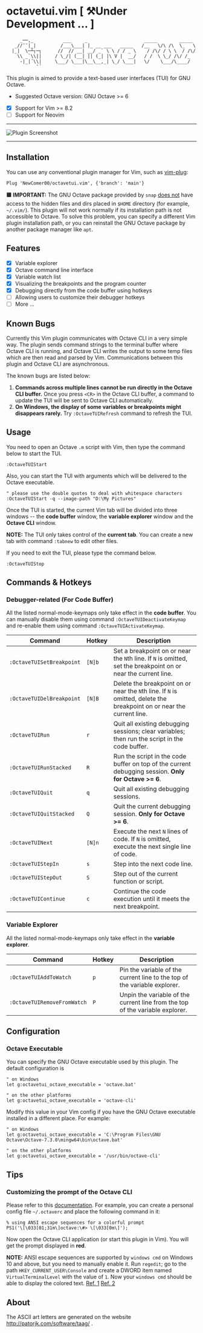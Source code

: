 # octavetui.vim [ ⚒Under Development ... ]
```
     _──,_           ___     _                     _____        _____
   _//¯¯|_|         /___\___| |_ __ ___   _____   /__   \/\ /\  \_   \
  |_|  \─┴┐─┐      //  // __| __/ _` \ \ / / _ \    / /\/ / \ \  / /\/
    \\ _`\\||     / \_/| (__| || (_| |\ V |  __/   / /  \ \_/ /\/ /_
     -|_|´\\|     \___/ \___|\__\__,_| \_/ \___|   \/    \___/\____/
           ¯´
```

This plugin is aimed to provide a text-based user interfaces (TUI) for GNU Octave.

- Suggested Octave version: GNU Octave >= 6
- [x] Support for Vim >= 8.2
- [ ] Support for Neovim

---

![Plugin Screenshot](https://user-images.githubusercontent.com/37762193/221892507-989a53a8-d3e5-444d-8045-6340154110d2.png)

---

## Installation
You can use any conventional plugin manager for Vim, such as [vim-plug](https://github.com/junegunn/vim-plug):
```vim
Plug 'NewComer00/octavetui.vim', {'branch': 'main'}
```
**🟨 IMPORTANT:** The GNU Octave package provided by `snap` [does not](https://askubuntu.com/questions/1238211/how-to-make-snaps-access-hidden-files-and-folders-in-home) have access to the hidden files and dirs placed in `$HOME` directory (for example, `~/.vim/`). This plugin will not work normally if its installation path is not accessible to Octave. To solve this problem, you can specify a different Vim plugin installation path, or you can reinstall the GNU Octave package by another package manager like `apt`.

## Features
- [x] Variable explorer
- [x] Octave command line interface
- [x] Variable watch list
- [x] Visualizing the breakpoints and the program counter
- [x] Debugging directly from the code buffer using hotkeys
- [ ] Allowing users to customize their debugger hotkeys
- [ ] More ...

## Known Bugs
Currently this Vim plugin communicates with Octave CLI in a very simple way. The plugin sends command strings to the terminal buffer where Octave CLI is running, and Octave CLI writes the output to some temp files which are then read and parsed by Vim. Communications between this plugin and Octave CLI are asynchronous.

The known bugs are listed below:
1. **Commands across multiple lines cannot be run directly in the Octave CLI buffer.** Once you press `<CR>` in the Octave CLI buffer, a command to update the TUI will be sent to Octave CLI automatically.
2. **On Windows, the display of some variables or breakpoints might disappears rarely.** Try `:OctaveTUIRefresh` command to refresh the TUI. 

## Usage
You need to open an Octave `.m` script with Vim, then type the command below to start the TUI.
```vim
:OctaveTUIStart
```
Also, you can start the TUI with arguments which will be delivered to the Octave executable.
```vim
" please use the double quotes to deal with whitespace characters
:OctaveTUIStart -q --image-path "D:\My Pictures"
```

Once the TUI is started, the current Vim tab will be divided into three windows -- the **code buffer** window, the **variable explorer** window and the **Octave CLI** window.

**NOTE:** The TUI only takes control of the **current tab**. You can create a new tab with command `:tabnew` to edit other files.

If you need to exit the TUI, please type the command below.
```vim
:OctaveTUIStop
```

## Commands & Hotkeys
### Debugger-related (For Code Buffer)
All the listed normal-mode-keymaps only take effect in the **code buffer**. You can manually disable them using command `:OctaveTUIDeactivateKeymap` and re-enable them using command `:OctaveTUIActivateKeymap`.

Command                   | Hotkey  | Description 
--------------------------|---------|-------------
`:OctaveTUISetBreakpoint` | `[N]b`  | Set a breakpoint on or near the `N`th line. If `N` is omitted, set the breakpoint on or near the current line.
`:OctaveTUIDelBreakpoint` | `[N]B`  | Delete the breakpoint on or near the `N`th line. If `N` is omitted, delete the breakpoint on or near the current line.
`:OctaveTUIRun`           | `r`     | Quit all existing debugging sessions; clear variables; then run the script in the code buffer.
`:OctaveTUIRunStacked`    | `R`     | Run the script in the code buffer on top of the current debugging session. **Only for Octave >= 6**.
`:OctaveTUIQuit`          | `q`     | Quit all existing debugging sessions.
`:OctaveTUIQuitStacked`   | `Q`     | Quit the current debugging session. **Only for Octave >= 6**.
`:OctaveTUINext`          | `[N]n`  | Execute the next `N` lines of code. If `N` is omitted, execute the next single line of code.
`:OctaveTUIStepIn`        | `s`     | Step into the next code line.
`:OctaveTUIStepOut`       | `S`     | Step out of the current function or script.
`:OctaveTUIContinue`      | `c`     | Continue the code execution until it meets the next breakpoint.

### Variable Explorer
All the listed normal-mode-keymaps only take effect in the **variable explorer**.

Command                     | Hotkey  | Description 
----------------------------|---------|-------------
`:OctaveTUIAddToWatch`      | `p`     | Pin the variable of the current line to the top of the variable explorer.
`:OctaveTUIRemoveFromWatch` | `P`     | Unpin the variable of the current line from the top of the variable explorer.

## Configuration
### Octave Executable
You can specify the GNU Octave executable used by this plugin. The default configuration is
```vim
" on Windows
let g:octavetui_octave_executable = 'octave.bat'

" on the other platforms
let g:octavetui_octave_executable = 'octave-cli'
```

Modify this value in your Vim config if you have the GNU Octave executable installed in a different place. For example:
```vim
" on Windows
let g:octavetui_octave_executable = 'C:\Program Files\GNU Octave\Octave-7.3.0\mingw64\bin\octave.bat'

" on the other platforms
let g:octavetui_octave_executable = '/usr/bin/octave-cli'
```

## Tips
### Customizing the prompt of the Octave CLI
Please refer to this [documentation](https://docs.octave.org/latest/Customizing-the-Prompt.html). For example, you can create a personal config file `~/.octaverc` and place the following command in it:
```
% using ANSI escape sequences for a colorful prompt
PS1('\[\033[01;31m\]octave:\#> \[\033[0m\]');
```
Now open the Octave CLI application (or start this plugin in Vim). You will get the prompt displayed in **red**.

**NOTE:** ANSI escape sequences are supported by `windows cmd` on Windows 10 and above, but you need to manually enable it. Run `regedit`; go to the path `HKEY_CURRENT_USER\Console` and create a DWORD item named `VirtualTerminalLevel` with the value of `1`. Now your `windows cmd` should be able to display the colored text. [Ref. 1](https://learn.microsoft.com/en-us/windows/console/console-virtual-terminal-sequences) [Ref. 2](https://ss64.com/nt/syntax-ansi.html)

## About
The ASCII art letters are generated on the website http://patorjk.com/software/taag/ .
